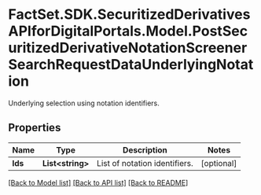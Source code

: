 # FactSet.SDK.SecuritizedDerivativesAPIforDigitalPortals.Model.PostSecuritizedDerivativeNotationScreenerSearchRequestDataUnderlyingNotation
Underlying selection using notation identifiers.

## Properties

Name | Type | Description | Notes
------------ | ------------- | ------------- | -------------
**Ids** | **List&lt;string&gt;** | List of notation identifiers. | [optional] 

[[Back to Model list]](../README.md#documentation-for-models) [[Back to API list]](../README.md#documentation-for-api-endpoints) [[Back to README]](../README.md)

